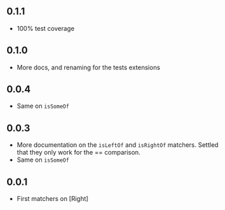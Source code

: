 ## 0.1.1

- 100% test coverage

## 0.1.0

- More docs, and renaming for the tests extensions

## 0.0.4

- Same on `isSomeOf`

## 0.0.3

- More documentation on the `isLeftOf` and `isRightOf` matchers. Settled that they only work for the == comparison.
- Same on `isSomeOf`

## 0.0.1

- First matchers on [Right]

